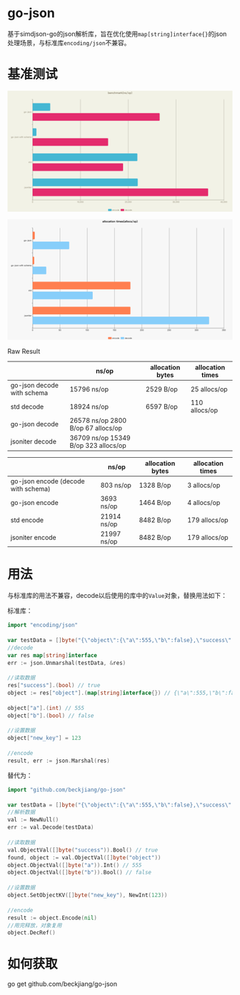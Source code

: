 # go-json
基于simdjson-go的json解析库，旨在优化使用`map[string]interface{}`的json处理场景，与标准库`encoding/json`不兼容。

# 基准测试

![benchmark](./benchmarks/benchmark.png)

![allocationtimes](./benchmarks/allocationtimes.png)

Raw Result

|                 | ns/op       | allocation bytes | allocation times |
| --------------- | ----------- | ---------------- | ---------------- |
|go-json decode with schema         |         15796 ns/op      |      2529 B/op     |    25 allocs/op|
|std decode                          |        18924 ns/op        |    6597 B/op   |     110 allocs/op|
|go-json decode                       |       26578 ns/op            2800 B/op         67 allocs/op|
|jsoniter decode                      |       36709 ns/op            15349 B/op        323 allocs/op|

|                 | ns/op       | allocation bytes | allocation times |
| --------------- | ----------- | ---------------- | ---------------- |
|go-json encode (decode with schema)   |        803 ns/op       |     1328 B/op     |     3 allocs/op|
|go-json encode                       |       3693 ns/op        |     1464 B/op     |     4 allocs/op|
|std encode                           |        21914 ns/op      |      8482 B/op    |    179 allocs/op|
|jsoniter encode                     |         21997 ns/op      |      8482 B/op     |   179 allocs/op|


# 用法

与标准库的用法不兼容，decode以后使用的库中的`Value`对象，替换用法如下：

标准库：
```go
import "encoding/json"

var testData = []byte("{\"object\":{\"a\":555,\"b\":false},\"success\":true}")
//decode
var res map[string]interface
err := json.Unmarshal(testData, &res)

//读取数据
res["success"].(bool) // true
object := res["object"].(map[string]interface{}) // {\"a\":555,\"b\":false}

object["a"].(int) // 555
object["b"].(bool) // false

//设置数据
object["new_key"] = 123

//encode
result, err := json.Marshal(res)
```

替代为：
```go
import "github.com/beckjiang/go-json"

var testData = []byte("{\"object\":{\"a\":555,\"b\":false},\"success\":true}")
//解析数据
val := NewNull()
err := val.Decode(testData)

//读取数据
val.ObjectVal([]byte("success")).Bool() // true
found, object := val.ObjectVal([]byte("object"))
object.ObjectVal([]byte("a")).Int() // 555
object.ObjectVal([]byte("b")).Bool() // false

//设置数据
object.SetObjectKV([]byte("new_key"), NewInt(123))

//encode
result := object.Encode(nil)
//用完释放，对象复用
object.DecRef()
```

# 如何获取

go get github.com/beckjiang/go-json